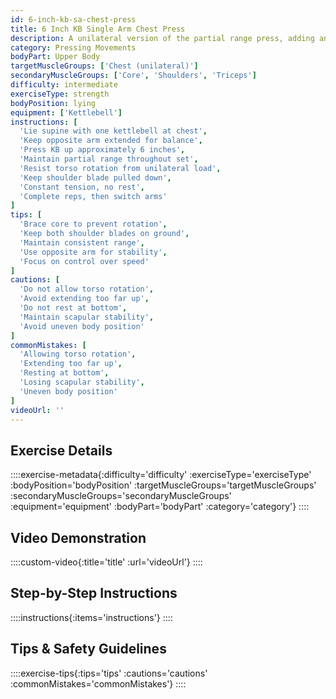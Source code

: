 ```yaml
---
id: 6-inch-kb-sa-chest-press
title: 6 Inch KB Single Arm Chest Press
description: A unilateral version of the partial range press, adding anti-rotation core demands while maintaining constant tension in the pressing muscles through limited range of motion.
category: Pressing Movements
bodyPart: Upper Body
targetMuscleGroups: ['Chest (unilateral)']
secondaryMuscleGroups: ['Core', 'Shoulders', 'Triceps']
difficulty: intermediate
exerciseType: strength
bodyPosition: lying
equipment: ['Kettlebell']
instructions: [
  'Lie supine with one kettlebell at chest',
  'Keep opposite arm extended for balance',
  'Press KB up approximately 6 inches',
  'Maintain partial range throughout set',
  'Resist torso rotation from unilateral load',
  'Keep shoulder blade pulled down',
  'Constant tension, no rest',
  'Complete reps, then switch arms'
]
tips: [
  'Brace core to prevent rotation',
  'Keep both shoulder blades on ground',
  'Maintain consistent range',
  'Use opposite arm for stability',
  'Focus on control over speed'
]
cautions: [
  'Do not allow torso rotation',
  'Avoid extending too far up',
  'Do not rest at bottom',
  'Maintain scapular stability',
  'Avoid uneven body position'
]
commonMistakes: [
  'Allowing torso rotation',
  'Extending too far up',
  'Resting at bottom',
  'Losing scapular stability',
  'Uneven body position'
]
videoUrl: ''
---
```


## Exercise Details

::::exercise-metadata{:difficulty='difficulty' :exerciseType='exerciseType' :bodyPosition='bodyPosition' :targetMuscleGroups='targetMuscleGroups' :secondaryMuscleGroups='secondaryMuscleGroups' :equipment='equipment' :bodyPart='bodyPart' :category='category'}
::::

## Video Demonstration

::::custom-video{:title='title' :url='videoUrl'}
::::

## Step-by-Step Instructions

::::instructions{:items='instructions'}
::::

## Tips & Safety Guidelines

::::exercise-tips{:tips='tips' :cautions='cautions' :commonMistakes='commonMistakes'}
::::
